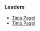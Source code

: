 ### Leaders

* [Timo Pagel](mailto:timo.pagel@owasp.org)
* [Timo Pagel](mailto:timo.pagel@owasp.org)
